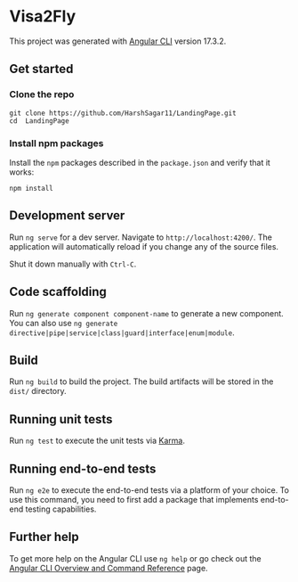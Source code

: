 # Visa2Fly

This project was generated with [Angular CLI](https://github.com/angular/angular-cli) version 17.3.2.

## Get started

### Clone the repo

```shell
git clone https://github.com/HarshSagar11/LandingPage.git
cd  LandingPage
```

### Install npm packages

Install the `npm` packages described in the `package.json` and verify that it works:

```shell
npm install
```


## Development server

Run `ng serve` for a dev server. Navigate to `http://localhost:4200/`. The application will automatically reload if you change any of the source files.

Shut it down manually with `Ctrl-C`.

## Code scaffolding

Run `ng generate component component-name` to generate a new component. You can also use `ng generate directive|pipe|service|class|guard|interface|enum|module`.

## Build

Run `ng build` to build the project. The build artifacts will be stored in the `dist/` directory.

## Running unit tests

Run `ng test` to execute the unit tests via [Karma](https://karma-runner.github.io).

## Running end-to-end tests

Run `ng e2e` to execute the end-to-end tests via a platform of your choice. To use this command, you need to first add a package that implements end-to-end testing capabilities.

## Further help

To get more help on the Angular CLI use `ng help` or go check out the [Angular CLI Overview and Command Reference](https://angular.io/cli) page.
